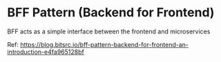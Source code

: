# BFF Pattern (Backend for Frontend)

BFF acts as a simple interface between the frontend and microservices

Ref: https://blog.bitsrc.io/bff-pattern-backend-for-frontend-an-introduction-e4fa965128bf
